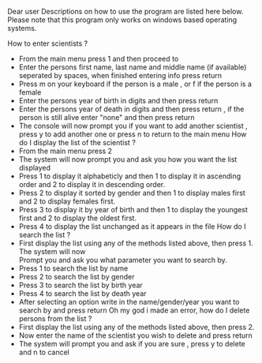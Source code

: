 Dear user
Descriptions on how to use the program are listed here below.
Please  note that this program only works on windows based operating systems.

How to enter scientists ?
- From the main menu press 1 and then proceed to
- Enter the persons first name, last name and middle name (if available) seperated by spaces,
  when finished entering info press return
- Press m on your keyboard if the person is a male , or f if the person is a female
- Enter the persons year of birth in digits and then press return
- Enter the persons year of death in digits and then press return , if the person is still alive
  enter "none" and then press return
- The console will now prompt you if you want to add another scientist , press y to add another one
  or press n to return to the main menu
How do I display the list of the scientist ?
- From the main menu press 2 
- The system will now prompt you and ask you how you want the list displayed
- Press 1 to display it alphabeticly and then 1 to display it in ascending order and 2 to display 
  it in descending order.
- Press 2 to display it sorted by gender and then 1 to display males first and 2 to display females
  first. 
- Press 3 to display it by year of birth and then 1 to display the youngest first and 2 to
  display the oldest first. 
- Press 4 to display the list unchanged as it appears in the file
How do I search the list ?
- First display the list using any of the methods listed above, then press 1. The system will now  
  Prompt you and ask you what parameter you want to search by.
- Press 1 to search the list by name
- Press 2 to search the list by gender
- Press 3 to search the list by birth year
- Press 4 to search the list by death year
- After selecting an option write in the name/gender/year you want to search by and press return
Oh my god i made an error, how do I delete persons from the list ?
- First display the list using any of the methods listed above, then press 2.
- Now enter the name of the scientist you wish to delete and press return
- The system will prompt you and ask if you are sure , press y to delete and n to cancel


  

